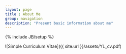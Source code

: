 ```yaml
---
layout: page
title : About Me
group: navigation
description: "Present basic information about me"
---
```

{% include JB/setup %}

![Simple Curriculum Vitae]({{ site.url }}/assets/YL_cv.pdf)
